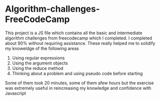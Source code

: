 # Algorithm-challenges-FreeCodeCamp

This project is a JS file which contains all the basic and intermediate algorithm challenges from freecodecamp which I completed. I completed about 90% without requiring assistance.  These really helped me to solidify my knoweldge of the following
areas

1) Using regular expressions
2) Using the argument objects
3) Using the reduce method
4) Thinking about a problem and using pseudo code before starting

Some of them took 20 minutes, some of them afew hours but the exercise was extremely useful in reincreasing my knowledge and confidence with Javascript
